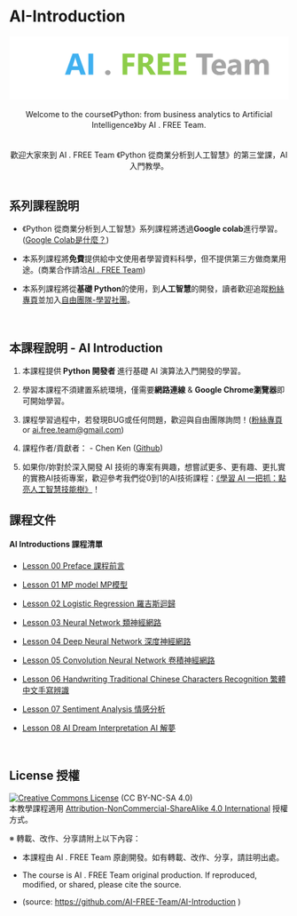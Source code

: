 # AI-Introduction
![人工智慧 - 自由團隊](https://raw.githubusercontent.com/chenkenanalytic/img/master/af/aifreeteam.png)
<center>Welcome to the course《Python: from business analytics to Artificial Intelligence》by AI . FREE Team.</center>
<br><br>
<center>歡迎大家來到 AI . FREE Team 《Python 從商業分析到人工智慧》的第三堂課，AI 入門教學。 </center>
<br>

## 系列課程說明
 - 《Python 從商業分析到人工智慧》系列課程將透過<b>Google colab</b>進行學習。(<a href="https://colab.research.google.com">Google Colab是什麼？</a>)

 - 本系列課程將<b>免費</b>提供給中文使用者學習資料科學，但不提供第三方做商業用途。(商業合作請洽<a href="mailto:ai.free.team@gamil.com">AI . FREE Team</a>)
 
 - 本系列課程將從<b>基礎 Python</b>的使用，到<b>人工智慧</b>的開發，讀者歡迎追蹤<a href="https://www.facebook.com/AI.Free.Team/">粉絲專頁</a>並加入<a href="https://www.facebook.com/groups/AI.Free.Community/">自由團隊-學習社團</a>。

<br>

## 本課程說明 - AI Introduction
1. 本課程提供<b> Python 開發者 </b>進行基礎 AI 演算法入門開發的學習。

2. 學習本課程不須建置系統環境，僅需要<b>網路連線</b> & <b>Google Chrome瀏覽器</b>即可開始學習。

3. 課程學習過程中，若發現BUG或任何問題，歡迎與自由團隊詢問！(<a href="https://www.facebook.com/AI.Free.Team/">粉絲專頁</a> or <a href="mailto:ai.free.team@gmail.com">ai.free.team@gmail.com</a>)

4. 課程作者/貢獻者：
<span> - Chen Ken (<a href="https://github.com/chenkenanalytic">Github</a>) </span>

5. 如果你/妳對於深入開發 AI 技術的專案有興趣，想嘗試更多、更有趣、更扎實的實務AI技術專案，歡迎參考我們從0到1的AI技術課程：[《學習 AI 一把抓：點亮人工智慧技能樹》](https://hahow.in/cr/slashie-ai-free-team)！

## 課程文件

#### AI Introductions 課程清單

- <a href="https://colab.research.google.com/github/AI-FREE-Team/Python-Basics/blob/master/documents/Lesson00%20Preface.ipynb">Lesson 00 Preface 課程前言</a>

- <a href="https://colab.research.google.com/github/AI-FREE-Team/Python-Basics/blob/master/documents/Lesson00%20Preface.ipynb">Lesson 01 MP model MP模型</a>

- <a href="https://colab.research.google.com/github/AI-FREE-Team/Python-Basics/blob/master/documents/Lesson00%20Preface.ipynb">Lesson 02 Logistic Regression 羅吉斯迴歸</a>

- <a href="https://colab.research.google.com/github/AI-FREE-Team/Python-Basics/blob/master/documents/Lesson00%20Preface.ipynb">Lesson 03 Neural Network 類神經網路</a>

- <a href="https://colab.research.google.com/github/AI-FREE-Team/Python-Basics/blob/master/documents/Lesson00%20Preface.ipynb">Lesson 04 Deep Neural Network 深度神經網路</a>

- <a href="https://colab.research.google.com/github/AI-FREE-Team/Python-Basics/blob/master/documents/Lesson00%20Preface.ipynb">Lesson 05 Convolution Neural Network 卷積神經網路</a>

- <a href="https://colab.research.google.com/github/AI-FREE-Team/Python-Basics/blob/master/documents/Lesson00%20Preface.ipynb">Lesson 06 Handwriting Traditional Chinese Characters Recognition 繁體中文手寫辨識</a>

- <a href="https://colab.research.google.com/github/AI-FREE-Team/Python-Basics/blob/master/documents/Lesson00%20Preface.ipynb">Lesson 07 Sentiment Analysis 情感分析</a>

- <a href="https://colab.research.google.com/github/AI-FREE-Team/Python-Basics/blob/master/documents/Lesson00%20Preface.ipynb">Lesson 08 AI Dream Interpretation AI 解夢</a>

<br>

## License 授權

<a rel="license" href="https://creativecommons.org/licenses/by-nc-sa/4.0/"><img alt="Creative Commons License" style="border-width:0" src="https://i.creativecommons.org/l/by-nc-sa/3.0/tw/88x31.png" /></a> (CC BY-NC-SA 4.0)<br />本教學課程適用 <a rel="license" href="https://creativecommons.org/licenses/by-nc-sa/4.0/">Attribution-NonCommercial-ShareAlike 4.0 International</a> 授權方式。

※ 轉載、改作、分享請附上以下內容：

 - 本課程由 AI . FREE Team 原創開發。如有轉載、改作、分享，請註明出處。
 
 - The course is AI . FREE Team original production. If reproduced, modified, or shared, please cite the source.
 
 - (source: https://github.com/AI-FREE-Team/AI-Introduction )
